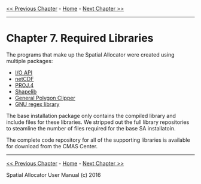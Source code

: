 [<< Previous Chapter](SA_ch06_support.md) - [Home](README.md) - [Next Chapter >>](SA_ch08_licenses.md)
***
# Chapter 7. Required Libraries

The programs that make up the Spatial Allocator were created using multiple packages:

-   [I/O API](http://www.cmascenter.org/ioapi)
-   [netCDF](http://www.unidata.ucar.edu/software/netcdf/)
-   [PROJ.4](http://trac.osgeo.org/proj/)
-   [Shapelib](http://shapelib.maptools.org)
-   [General Polygon Clipper](http://www.cs.man.ac.uk/aig/staff/alan/software)
-   [GNU regex library](http://www.gnu.org/directory/regex.html)

The base installation package only contains the compiled library and include files for these libraries. We stripped out the full library repositories to steamline the number of files required for the base SA installatoin. 

The complete code repository for all of the supporting libraries is available for download from the CMAS Center.

***
[<< Previous Chapter](SA_ch06_support.md) - [Home](README.md) - [Next Chapter >>](SA_ch08_licenses.md)

Spatial Allocator User Manual (c) 2016<br>

